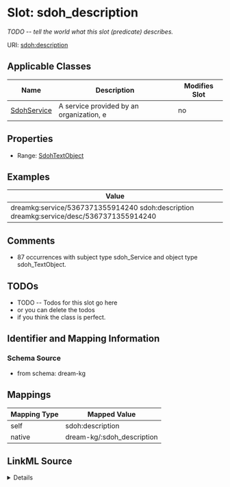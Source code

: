 

# Slot: sdoh_description


_TODO -- tell the world what this slot (predicate) describes._





URI: [sdoh:description](http://schema.org/description)



<!-- no inheritance hierarchy -->





## Applicable Classes

| Name | Description | Modifies Slot |
| --- | --- | --- |
| [SdohService](../classes/SdohService.md) | A service provided by an organization, e |  no  |







## Properties

* Range: [SdohTextObject](../classes/SdohTextObject.md)






## Examples

| Value |
| --- |
| dreamkg:service/5367371355914240 sdoh:description dreamkg:service/desc/5367371355914240 |

## Comments

* 87 occurrences with subject type sdoh_Service and object type sdoh_TextObject.

## TODOs

* TODO -- Todos for this slot go here
* or you can delete the todos
* if you think the class is perfect.

## Identifier and Mapping Information







### Schema Source


* from schema: dream-kg




## Mappings

| Mapping Type | Mapped Value |
| ---  | ---  |
| self | sdoh:description |
| native | dream-kg/:sdoh_description |




## LinkML Source

<details>
```yaml
name: sdoh_description
description: TODO -- tell the world what this slot (predicate) describes.
todos:
- TODO -- Todos for this slot go here
- or you can delete the todos
- if you think the class is perfect.
comments:
- 87 occurrences with subject type sdoh_Service and object type sdoh_TextObject.
examples:
- value: dreamkg:service/5367371355914240 sdoh:description dreamkg:service/desc/5367371355914240
from_schema: dream-kg
rank: 1000
slot_uri: sdoh:description
alias: sdoh_description
domain_of:
- sdoh_Service
range: sdoh_TextObject

```
</details>
